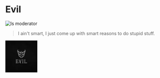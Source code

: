 # Evil

![Is moderator](https://badgen.net/static/status/moderator/blue?icon=discord)

> I ain't smart, I just come up with smart reasons to do stupid stuff.

![pfp](../../assets/evil.webp)
